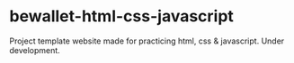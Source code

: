 # bewallet-html-css-javascript
Project template website made for practicing html, css &amp; javascript. Under development.
